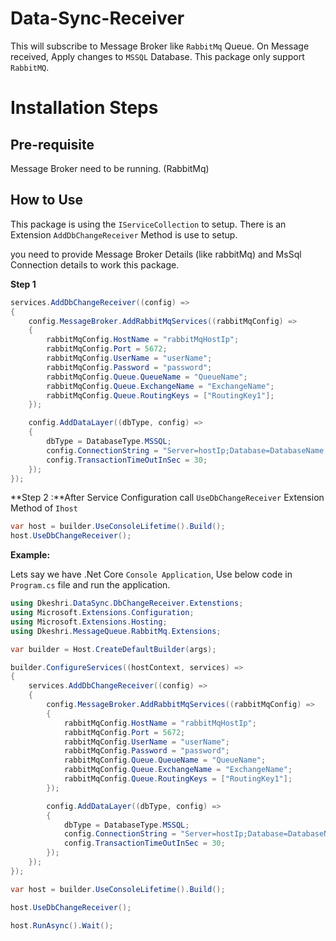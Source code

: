 # Data-Sync-Receiver

This will subscribe to Message Broker like `RabbitMq` Queue. On Message received, Apply changes to `MSSQL` Database.
This package only support `RabbitMQ`.
# Installation Steps

## Pre-requisite

Message Broker need to be running. (RabbitMq)

## How to Use
This package is using the `IServiceCollection` to setup. There is an Extension `AddDbChangeReceiver` Method is use to setup.

you need to provide Message Broker Details (like rabbitMq) and MsSql Connection details to work this package.

**Step 1**
```csharp
services.AddDbChangeReceiver((config) =>
{
    config.MessageBroker.AddRabbitMqServices((rabbitMqConfig) =>
    {
        rabbitMqConfig.HostName = "rabbitMqHostIp";
        rabbitMqConfig.Port = 5672; 
        rabbitMqConfig.UserName = "userName";
        rabbitMqConfig.Password = "password";
        rabbitMqConfig.Queue.QueueName = "QueueName";
        rabbitMqConfig.Queue.ExchangeName = "ExchangeName";
        rabbitMqConfig.Queue.RoutingKeys = ["RoutingKey1"];
    });

    config.AddDataLayer((dbType, config) =>
    {
        dbType = DatabaseType.MSSQL;
        config.ConnectionString = "Server=hostIp;Database=DatabaseName;User Id=userid;Password=YourDbPassword;Encrypt=False";
        config.TransactionTimeOutInSec = 30;
    });
});
```

**Step 2 :**After Service Configuration call `UseDbChangeReceiver` Extension Method of `Ihost`

```csharp
var host = builder.UseConsoleLifetime().Build();
host.UseDbChangeReceiver();
```

**Example:**

Lets say we have .Net Core `Console Application`, Use below code in `Program.cs` file and run the application.

```csharp
using Dkeshri.DataSync.DbChangeReceiver.Extenstions;
using Microsoft.Extensions.Configuration;
using Microsoft.Extensions.Hosting;
using Dkeshri.MessageQueue.RabbitMq.Extensions;

var builder = Host.CreateDefaultBuilder(args);

builder.ConfigureServices((hostContext, services) =>
{
    services.AddDbChangeReceiver((config) =>
    {
        config.MessageBroker.AddRabbitMqServices((rabbitMqConfig) =>
        {
            rabbitMqConfig.HostName = "rabbitMqHostIp";
            rabbitMqConfig.Port = 5672; 
            rabbitMqConfig.UserName = "userName";
            rabbitMqConfig.Password = "password";
            rabbitMqConfig.Queue.QueueName = "QueueName";
            rabbitMqConfig.Queue.ExchangeName = "ExchangeName";
            rabbitMqConfig.Queue.RoutingKeys = ["RoutingKey1"];
        });

        config.AddDataLayer((dbType, config) =>
        {
            dbType = DatabaseType.MSSQL;
            config.ConnectionString = "Server=hostIp;Database=DatabaseName;User Id=userid;Password=YourDbPassword;Encrypt=False";
            config.TransactionTimeOutInSec = 30;
        });
    });
});

var host = builder.UseConsoleLifetime().Build();

host.UseDbChangeReceiver();

host.RunAsync().Wait();
```